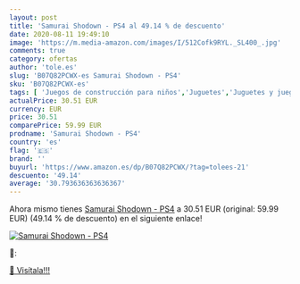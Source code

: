 ```yaml
---
layout: post
title: 'Samurai Shodown - PS4 al 49.14 % de descuento'
date: 2020-08-11 19:49:10
image: 'https://m.media-amazon.com/images/I/512Cofk9RYL._SL400_.jpg'
comments: true
category: ofertas
author: 'tole.es'
slug: 'B07Q82PCWX-es Samurai Shodown - PS4'
sku: 'B07Q82PCWX-es'
tags: [ 'Juegos de construcción para niños','Juguetes','Juguetes y juegos','ps4', ]
actualPrice: 30.51 EUR
currency: EUR
price: 30.51
comparePrice: 59.99 EUR
prodname: 'Samurai Shodown - PS4'
country: 'es'
flag: '🇪🇸'
brand: ''
buyurl: 'https://www.amazon.es/dp/B07Q82PCWX/?tag=tolees-21'
descuento: '49.14'
average: '30.793636363636367'
---
```


Ahora mismo tienes [Samurai Shodown - PS4](https://www.amazon.es/dp/B07Q82PCWX/?tag=tolees-21) a 30.51 EUR (original: 59.99 EUR) (49.14 %  de descuento) en el siguiente enlace!

[![Samurai Shodown - PS4](https://m.media-amazon.com/images/I/512Cofk9RYL._SL400_.jpg)](https://www.amazon.es/dp/B07Q82PCWX/?tag=tolees-21)

🔎:


[🛒 Visítala!!!](https://www.amazon.es/dp/B07Q82PCWX/?tag=tolees-21)
